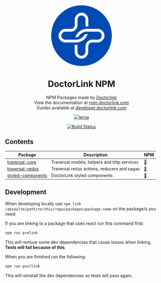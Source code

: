<p align="center">
  <a href="https://www.doctorlink.com/" rel="noopener" target="_blank"><img width="200" src="typedoc/theme/assets/images/logo.png" alt="Doctorlink"></a></p>
</p>

<h1 align="center">DoctorLink NPM</h1>

<div align="center">
NPM Packages made by <a href="https://www.doctorlink.com/" rel="noopener" target="_blank">Doctorlink</a>
</div>

<div align="center">
View the documentation at <a href="https://npm.doctorlink.com" rel="noopener" target="_blank">npm.doctorlink.com</a>
</div>

<div align="center">
Guides available at <a href="https://developer.doctorlink.com" rel="noopener" target="_blank">developer.doctorlink.com</a>
</div>

<p align="center"><a href="https://lerna.js.org/"><img src="https://img.shields.io/badge/maintained%20with-lerna-cc00ff.svg" alt="lerna"></a></p>

<p align="center"><a href="https://dev.azure.com/doctorlink-engineering/ENG/_build/latest?definitionId=65&amp;branchName=master"><img src="https://dev.azure.com/doctorlink-engineering/ENG/_apis/build/status/DoctorLink.npm?branchName=master" alt="Build Status"></a></p>


## Contents

|Package                                        |Description                                | NPM                                                                                                           |
|-----------------------------------------------|-------------------------------------------|---------------------------------------------------------------------------------------------------------------|
|[traversal-core](packages/traversal-core)      |Traversal models, helpers and http services|<a href="https://www.npmjs.com/package/@doctorlink/traversal-core" rel="noopener" target="_blank">:link:</a>   |
|[traversal-redux](packages/traversal-redux)    |Traversal redux actions, reducers and sagas|<a href="https://www.npmjs.com/package/@doctorlink/traversal-redux" rel="noopener" target="_blank">:link:</a>  |
|[styled-components](packages/styled-components)|DoctorLink styled components               |<a href="https://www.npmjs.com/package/@doctorlink/styled-components" rel="noopener" target="_blank">:link:</a>|

## Development 

When developing locally use `npm link /absoulte/path/to/this/repo/packages/package-name` on the package/s you need. 

If you are linking to a package that uses react run this command first:

```bash
npm run prelink
```

This will remove some dev dependencies that cause issues when linking. **Tests will fail because of this**.

When you are finished  run the following:


```bash
npm run postlink
```

This will reinstall the dev dependencies so tests will pass again.